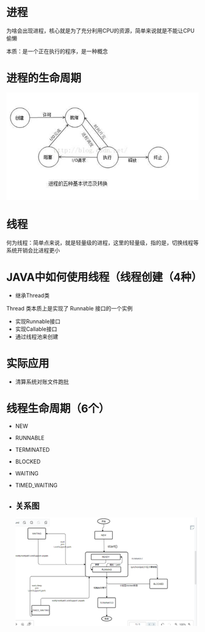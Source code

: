 # 进程

为啥会出现进程，核心就是为了充分利用CPU的资源，简单来说就是不能让CPU偷懒

本质：是一个正在执行的程序，是一种概念

# 进程的生命周期

![image.png](./assets/image.png)

# 线程

何为线程：简单点来说，就是轻量级的进程，这里的轻量级，指的是，切换线程等系统开销会比进程更小

# JAVA中如何使用线程（线程创建（4种）

- 继承Thread类

Thread 类本质上是实现了 Runnable 接口的一个实例

- 实现Runnable接口
- 实现Callable接口
- 通过线程池来创建

# 实际应用

- 清算系统对账文件跑批

# 线程生命周期（6个）

- NEW
- RUNNABLE
- TERMINATED
- BLOCKED
- WAITING
- TIMED_WAITING
- ## 关系图

  ![image.png](./assets/1662912206525-image.png)
